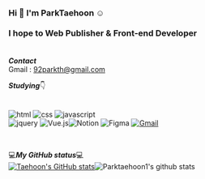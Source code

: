 ### Hi 👋 I'm ParkTaehoon	:relaxed: <br/><br/> I hope to Web Publisher & Front-end Developer <br/><br/>
***Contact*** <br/>
Gmail : 92parkth@gmail.com



***Studying***:point_down: <br/>	
<br/>
<img alt="html" src ="https://img.shields.io/badge/HTML5-E34F26.svg?&style=for-the-badge&logo=HTML5&logoColor=fff"/> <img alt="css" src ="https://img.shields.io/badge/CSS3-1572B6.svg?&style=for-the-badge&logo=CSS3&logoColor=fff"/> <img alt="javascript" src ="https://img.shields.io/badge/javaScript-F7DF1E.svg?&style=for-the-badge&logo=javaScript&logoColor=fff"/><br /> <img alt="jquery" src ="https://img.shields.io/badge/jQuery-0769AD.svg?&style=for-the-badge&logo=jQuery&logoColor=fff"/> <img alt="Vue.js" src ="https://img.shields.io/badge/Vue.js-4FC08D.svg?&style=for-the-badge&logo=Vue.js&logoColor=fff"/>![Notion](https://img.shields.io/badge/Notion-%23000000.svg?style=for-the-badge&logo=notion&logoColor=white) ![Figma](https://img.shields.io/badge/figma-%23F24E1E.svg?style=for-the-badge&logo=figma&logoColor=white) <a href="mailto:92park@gmail.com">![Gmail](https://img.shields.io/badge/Gmail-D14836?style=for-the-badge&logo=gmail&logoColor=white)</a>

<br/>

💻***My GitHub status***💻<br/>
[![Taehoon's GitHub stats](https://github-readme-stats.vercel.app/api?username=Parktaehoon1)](https://github.com/Parktaehoon1/github-readme-stats)![Parktaehoon1's github stats](https://github-readme-stats.vercel.app/api/top-langs/?username=Parktaehoon1&show_icons=true&hide_border=true&title_color=004386&icon_color=004386&layout=compact)


<!--
**Parktaehoon1/Parktaehoon1** is a ✨ _special_ ✨ repository because its `README.md` (this file) appears on your GitHub profile.

Here are some ideas to get you started:

- 🔭 I’m currently working on ...
- 🌱 I’m currently learning ...
- 👯 I’m looking to collaborate on ...
- 🤔 I’m looking for help with ...
- 💬 Ask me about ...
- 📫 How to reach me: ...
- 😄 Pronouns: ...
- ⚡ Fun fact: ...
-->
